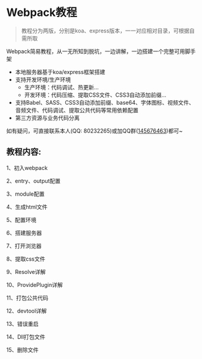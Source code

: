 # Webpack教程

> 教程分为两版，分别是koa、express版本，一一对应相对目录，可根据自需所取

Webpack简易教程，从一无所知到脱坑，一边讲解，一边搭建一个完整可用脚手架
- 本地服务器基于koa/express框架搭建
- 支持开发环境/生产环境
    - 生产环境：代码调试、热更新...
    - 开发环境：代码压缩、提取CSS文件、CSS3自动添加前缀...
- 支持Babel、SASS、CSS3自动添加前缀、base64、字体图标、视频文件、音频文件、代码调试、提取公共代码等常用依赖配置
- 第三方资源与业务代码分离

如有疑问，可直接联系本人(QQ: 80232265)或加QQ群([145676463](//shang.qq.com/wpa/qunwpa?idkey=e406b1b908fe4cbde29e287720861ae3d07ac9731e43bba915cf5b52ae7dea03))都可~

## 教程内容:

1、初入webpack

2、entry、output配置

3、module配置

4、生成html文件

5、配置环境

6、搭建服务器

7、打开浏览器

8、提取css文件

9、Resolve详解

10、ProvidePlugin详解

11、打包公共代码

12、devtool详解

13、错误重启

14、Dll打包文件

15、删除文件
